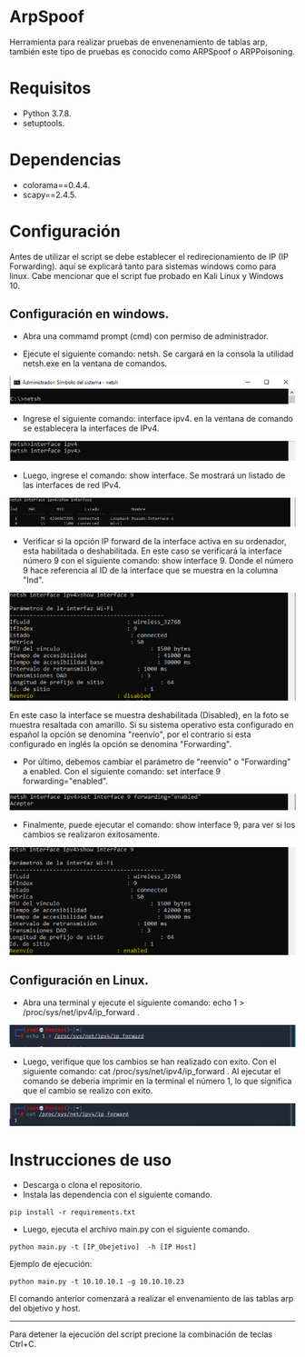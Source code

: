 # ArpSpoof
Herramienta para realizar pruebas de envenenamiento de tablas arp, también este tipo de pruebas es conocido como ARPSpoof o ARPPoisoning.
# Requisitos
- Python 3.7.8.
- setuptools.
# Dependencias
- colorama==0.4.4.
- scapy==2.4.5.

# Configuración
Antes de utilizar el script se debe establecer el redirecionamiento de IP (IP Forwarding). aquí se explicará tanto para sistemas windows como para linux. Cabe mencionar que el script fue probado en Kali Linux y Windows 10.

## Configuración en windows.
- Abra una commamd prompt (cmd) con permiso de administrador.

- Ejecute el siguiente comando: netsh. Se cargará en la consola la utilidad netsh.exe en la ventana de comandos.
 
![alt text](https://github.com/LW-Homeless/ArpSpoof/blob/main/img/foto1.PNG)

- Ingrese el siguiente comando: interface ipv4. en la ventana de comando se establecera la interfaces de IPv4.

![alt text](https://github.com/LW-Homeless/ArpSpoof/blob/main/img/foto2.PNG)

- Luego, ingrese el comando: show interface. Se mostrará un listado de las interfaces de red IPv4.
 
![alt text](https://github.com/LW-Homeless/ArpSpoof/blob/main/img/foto3.PNG)

- Verificar si la opción IP forward de la interface activa en su ordenador, esta habilitada o deshabilitada. En este caso se verificará la interface número 9 con el siguiente comando: show interface 9. Donde el número 9 hace referencia al ID de la interface que se muestra en la columna "Ind".
 
![alt text](https://github.com/LW-Homeless/ArpSpoof/blob/main/img/foto4.PNG)

En este caso la interface se muestra deshabilitada (Disabled), en la foto se muestra resaltada con amarillo. Si su sistema operativo esta configurado en español la opción se denomina "reenvío", por el contrario si esta configurado en inglés la opción se denomina "Forwarding".

- Por último, debemos cambiar el parámetro de "reenvío" o "Forwarding" a enabled. Con el siguiente comando: set interface 9 forwarding="enabled".
 
![alt text](https://github.com/LW-Homeless/ArpSpoof/blob/main/img/Foto5.PNG) 

- Finalmente, puede ejecutar el comando: show interface 9, para ver si los cambios se realizaron exitosamente.
 
![alt text](https://github.com/LW-Homeless/ArpSpoof/blob/main/img/foto6.PNG)

## Configuración en Linux.
- Abra una terminal y ejecute el siguiente comando: echo 1 > /proc/sys/net/ipv4/ip_forward .

![alt text](https://github.com/LW-Homeless/ArpSpoof/blob/main/img/foto_kali_1.PNG)

- Luego, verifique que los cambios se han realizado con exito. Con el siguiente comando: cat  /proc/sys/net/ipv4/ip_forward . Al ejecutar el comando se deberia imprimir en la terminal el número 1, lo que significa que el cambio se realizo con exito.

![alt text](https://github.com/LW-Homeless/ArpSpoof/blob/main/img/foto_kali_2.PNG)

# Instrucciones de uso
- Descarga o clona el repositorio.
- Instala las dependencia con el siguiente comando.
```
pip install -r requirements.txt
```
- Luego, ejecuta el archivo main.py con el siguiente comando.
```
python main.py -t [IP_Obejetivo]  -h [IP Host]
```
Ejemplo de ejecución:
```
python main.py -t 10.10.10.1 -g 10.10.10.23
```
El comando anterior comenzará a realizar el envenamiento de las tablas arp del objetivo y host.

------------

Para detener la ejecución del script precione la combinación de teclas Ctrl+C.
